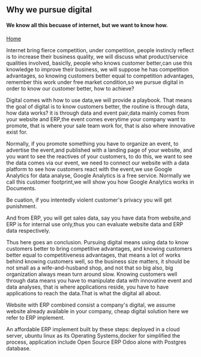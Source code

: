 ## Why we pursue digital

#### We know all this becuase of internet, but we want to know how.

[Home](https://github.com/tacticlink/cheapdigital/blob/master/README.md)

Internet bring fierce competition, under competition, people instincly reflect is to increase their business quality, we will discuss what product/service qualities involved, basiclly, people who knows customer better,can use this knowledge to improve their business, we will suppose he has competition advantages, so knowing customers better equal to competition advantages, remember this work under free market condition,so we pursue digital in order to know our customer better, how to achieve?

Digital comes with how to use data,we will provide a playbook. That means the goal of digital is to know customers better, the routine is through data, how data works? it is through data and event pair,data mainly comes from your website and ERP,the event comes everytime your company want to promote, that is where your sale team work for, that is also where innovative exist for.

Normally, if you promote something you have to organize an event, to advertise the event,and published with a landing page of your website, and you want to see the reactives of your customers, to do this, we want to see the data comes via our event, we need to connect our website with a data platform to see how customers react with the event,we use Google Analytics for data analyse, Google Analytics is a free service. Normally we call this customer footprint,we will show you how Google Analytics works in Documents.

Be cuation, if you intentedly violent customer's privacy you will get punishment.

And from ERP, you will get sales data, say you have data from website,and ERP is for internal use only,thus you can evaluate website data and ERP data respectively.

Thus here goes an conclusion. Pursuing digital means using data to know customers better to bring competitive advantages, and knowing customers better equal to competitiveness advantages, that means a lot of works behind knowing customers well, so the business size matters, it should be not small as a wife-and-husband shop, and not that so big also, big organization always mean turn around slow. Knowing customers well through data means you have to manipulate data with innovatine event and data analyses, that is where applications reside, you have to have applications to reach the data.That is what the digital all about. 

Website with ERP combined consist a company's digital, we assume website already available in your company, cheap digital solution here we refer to ERP implement.

An affordable ERP implement built by these steps: deployed in a cloud server, ubuntu linux as its Operating Systems,docker for simplified the process, application include Open Source ERP Odoo alone with Postgres database.
